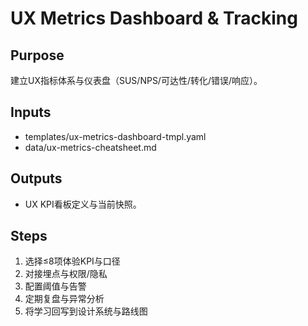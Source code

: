 # UX Metrics Dashboard & Tracking

## Purpose

建立UX指标体系与仪表盘（SUS/NPS/可达性/转化/错误/响应）。

## Inputs

- templates/ux-metrics-dashboard-tmpl.yaml
- data/ux-metrics-cheatsheet.md

## Outputs

- UX KPI看板定义与当前快照。

## Steps

1. 选择≤8项体验KPI与口径
2. 对接埋点与权限/隐私
3. 配置阈值与告警
4. 定期复盘与异常分析
5. 将学习回写到设计系统与路线图
